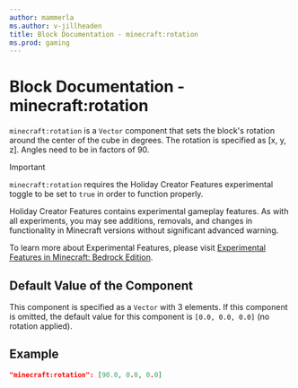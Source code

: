 ```yaml
---
author: mammerla
ms.author: v-jillheaden
title: Block Documentation - minecraft:rotation
ms.prod: gaming
---
```


# Block Documentation - minecraft:rotation

`minecraft:rotation` is a `Vector` component that sets the block's rotation around the center of the cube in degrees. The rotation is specified as [x, y, z]. Angles need to be in factors of 90.


>[!IMPORTANT]
> `minecraft:rotation` requires the Holiday Creator Features experimental toggle to be set to `true` in order to function properly.
>
>Holiday Creator Features contains experimental gameplay features. As with all experiments, you may see additions, removals, and changes in functionality in Minecraft versions without significant advanced warning.
>
>To learn more about Experimental Features, please visit [Experimental Features in Minecraft: Bedrock Edition](../../../../../Documents/ExperimentalFeaturesToggle.md).

## Default Value of the Component

This component is specified as a `Vector` with 3 elements. If this component is omitted, the default value for this component is `[0.0, 0.0, 0.0]` (no rotation applied).

## Example

```json
"minecraft:rotation": [90.0, 0.0, 0.0]
```

